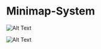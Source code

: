 # Minimap-System

![Alt Text](https://media.giphy.com/media/gfq0SW949rxvvYiYpY/giphy.gif)

![Alt Text](https://media.giphy.com/media/cvmp94VM0Z7QY8WbHZ/giphy.gif)
